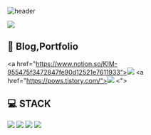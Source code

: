 ![header](https://capsule-render.vercel.app/api?type=wave&color=auto&height=300&section=header&text=K.M.K%20Git&fontSize=90)



<a href="https://hits.seeyoufarm.com"><img src="https://hits.seeyoufarm.com/api/count/incr/badge.svg?url=https%3A%2F%2Fgithub.com%2Fsopand%2Fhit-counter&count_bg=%23BC169E&title_bg=%232DA2CE&icon=awesomelists.svg&icon_color=%231324EC&title=%EC%A1%B0%ED%9A%8C%EC%88%98&edge_flat=false"/></a>

## 📧 Blog,Portfolio
<a href="https://www.notion.so/KIM-955475f3472847fe90d12521e7611933“><img src="https://img.shields.io/badge/Notion-ffffff?style=for-the-badge&logo=Notion&logoColor=black&link=https://www.notion.so/KIM-955475f3472847fe90d12521e7611933"/></a>
<a href="https://pows.tistory.com/“><img src="https://img.shields.io/badge/Tistory-EA5220?style=for-the-badge&logo=Tistory&logoColor=white&link=https://pows.tistory.com/"/></a>
 <span>
  <">
 
</span>

## 💻 STACK


<span>
  <img src="https://img.shields.io/badge/html5-E34F26?style=for-the-badge&logo=html5&logoColor=white">
  <img src="https://img.shields.io/badge/JavaScript-F7DF1E?style=for-the-badge&logo=JavaScript&logoColor=black">
  <img src="https://img.shields.io/badge/jQuery-0769AD?style=for-the-badge&logo=jQuery&logoColor=white">
  <img src="https://img.shields.io/badge/CSS-1572B6?style=for-the-badge&logo=CSS3&logoColor=white">
</span>
